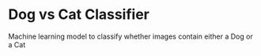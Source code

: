 # Dog vs Cat Classifier
Machine learning model to classify whether images contain either a Dog or a Cat
